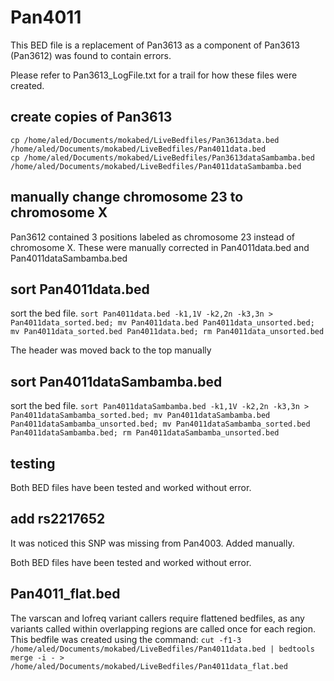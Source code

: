 # Pan4011
This BED file is a replacement of Pan3613 as a component of Pan3613 (Pan3612) was found to contain errors.

Please refer to Pan3613_LogFile.txt for a trail for how these files were created.

## create copies of Pan3613
```
cp /home/aled/Documents/mokabed/LiveBedfiles/Pan3613data.bed /home/aled/Documents/mokabed/LiveBedfiles/Pan4011data.bed
cp /home/aled/Documents/mokabed/LiveBedfiles/Pan3613dataSambamba.bed /home/aled/Documents/mokabed/LiveBedfiles/Pan4011dataSambamba.bed
```

## manually change chromosome 23 to chromosome X
Pan3612 contained 3 positions labeled as chromosome 23 instead of chromosome X.
These were manually corrected in Pan4011data.bed and Pan4011dataSambamba.bed

## sort Pan4011data.bed
sort the bed file.
`sort Pan4011data.bed -k1,1V -k2,2n -k3,3n > Pan4011data_sorted.bed; mv Pan4011data.bed Pan4011data_unsorted.bed; mv Pan4011data_sorted.bed Pan4011data.bed; rm Pan4011data_unsorted.bed`

The header was moved back to the top manually

## sort Pan4011dataSambamba.bed
sort the bed file.
`sort Pan4011dataSambamba.bed -k1,1V -k2,2n -k3,3n > Pan4011dataSambamba_sorted.bed; mv Pan4011dataSambamba.bed Pan4011dataSambamba_unsorted.bed; mv Pan4011dataSambamba_sorted.bed Pan4011dataSambamba.bed; rm Pan4011dataSambamba_unsorted.bed`

## testing
Both BED files have been tested and worked without error.

## add rs2217652
It was noticed this SNP was missing from Pan4003. Added manually.

Both BED files have been tested and worked without error.

## Pan4011_flat.bed
The varscan and lofreq variant callers require flattened bedfiles, as any variants called within overlapping regions are called once for each region.
This bedfile was created using the command:
`cut -f1-3 /home/aled/Documents/mokabed/LiveBedfiles/Pan4011data.bed | bedtools merge -i - > /home/aled/Documents/mokabed/LiveBedfiles/Pan4011data_flat.bed`
